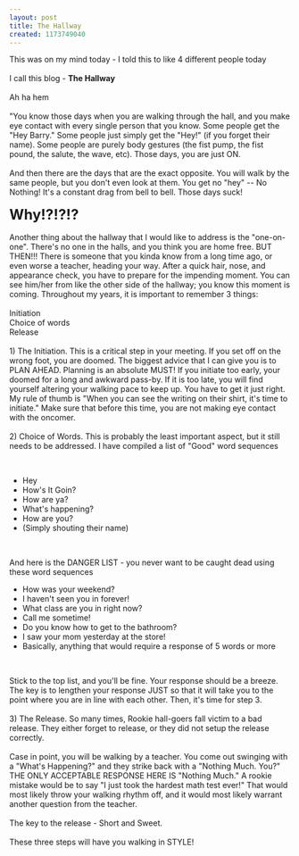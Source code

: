 ```yaml
---
layout: post
title: The Hallway
created: 1173749040
---
```

<p><span style="font-size:100%;">This was on my mind today - I told this to like 4 different people today<br />
	<br />
	I call this blog - </span><span style="font-weight: bold;font-size:100%;">The Hallway</span><br />
	<br />
	<span style="font-size:100%;">Ah ha hem<br />
	<br />
	&quot;You know those days when you are walking through the hall, and you make eye contact with every single person that you know. Some people get the &quot;Hey Barry.&quot; Some people just simply get the &quot;Hey!&quot; (if you forget their name). Some people are purely body gestures (the fist pump, the fist pound, the salute, the wave, etc). Those days, you are just ON.<br />
	<br />
	And then there are the days that are the exact opposite. You will walk by the same people, but you don&#39;t even look at them. You get no &quot;hey&quot; -- No Nothing! It&#39;s a constant drag from bell to bell. Those days suck!</span><br />
	<br />
	<span style="font-size:100%;"><span style="font-weight: bold;"><span style="font-size:180%;">Why!?!?!?</span></span><br />
	<br />
	<span><span>Another thing about the hallway that I would like to address is the &quot;one-on-one&quot;. There&#39;s no one in the halls, and you think you are home free. BUT THEN!!! There is someone that you kinda know from a long time ago, or even worse a teacher, heading your way. After a quick hair, nose, and appearance check, you have to prepare for the impending moment. You can see him/her from like the other side of the hallway; you know this moment is coming. Throughout my years, it is important to remember 3 things:<br />
	<br />
	Initiation<br />
	Choice of words<br />
	Release<br />
	<br />
	1) The Initiation. This is a critical step in your meeting. If you set off on the wrong foot, you are doomed. The biggest advice that I can give you is to PLAN AHEAD. Planning is an absolute MUST! If you initiate too early, your doomed for a long and awkward pass-by. If it is too late, you will find yourself altering your walking pace to keep up. You have to get it just right. My rule of thumb is &quot;When you can see the writing on their shirt, it&#39;s time to initiate.&quot; Make sure that before this time, you are not making eye contact with the oncomer.<br />
	<br />
	2) Choice of Words. This is probably the least important aspect, but it still needs to be addressed. I have compiled a list of &quot;Good&quot; word sequences</span></span></span></p>
<br />
<ul>
	<li>
		<span style="font-size:100%;">Hey</span></li>
	<li>
		<span style="font-size:100%;">How&#39;s It Goin?</span></li>
	<li>
		<span style="font-size:100%;">How are ya?</span></li>
	<li>
		<span style="font-size:100%;">What&#39;s happening?</span></li>
	<li>
		<span style="font-size:100%;">How are you?</span></li>
	<li>
		<span style="font-size:100%;">(Simply shouting their name)</span></li>
</ul>
<br />
<p><span style="font-size:100%;"><span><span>And here is the DANGER LIST - you never want to be caught dead using these word sequences</span></span></span></p>
<ul>
	<li>
		<span style="font-size:100%;">How was your weekend?</span></li>
	<li>
		<span style="font-size:100%;">I haven&#39;t seen you in forever!</span></li>
	<li>
		<span style="font-size:100%;">What class are you in right now?</span></li>
	<li>
		<span style="font-size:100%;">Call me sometime!</span></li>
	<li>
		<span style="font-size:100%;">Do you know how to get to the bathroom?</span></li>
	<li>
		<span style="font-size:100%;">I saw your mom yesterday at the store!</span></li>
	<li>
		<span style="font-size:100%;">Basically, anything that would require a response of 5 words or more</span></li>
</ul>
<br />
<p><span style="font-size:100%;"><span><span>Stick to the top list, and you&#39;ll be fine. Your response should be a breeze. The key is to lengthen your response JUST so that it will take you to the point where you are in line with each other. Then, it&#39;s time for step 3.<br />
	<br />
	3) The Release. So many times, Rookie hall-goers fall victim to a bad release. They either forget to release, or they did not setup the release correctly.<br />
	<br />
	Case in point, you will be walking by a teacher. You come out swinging with a &quot;What&#39;s Happening?&quot; and they strike back with a &quot;Nothing Much. You?&quot; THE ONLY ACCEPTABLE RESPONSE HERE IS &quot;Nothing Much.&quot; A rookie mistake would be to say &quot;I just took the hardest math test ever!&quot; That would most likely throw your walking rhythm off, and it would most likely warrant another question from the teacher.<br />
	<br />
	The key to the release - Short and Sweet.<br />
	<br />
	These three steps will have you walking in STYLE!</span></span></span></p>
